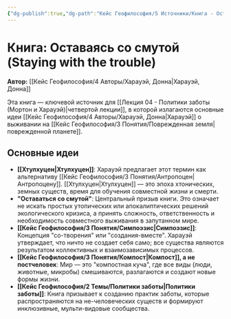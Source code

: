 ```yaml
---
{"dg-publish":true,"dg-path":"Кейс Геофилософия/5 Источники/Книга - Оставаясь со смутой (Харауэй)","permalink":"/kejs-geofilosofiya/5-istochniki/kniga-ostavayas-so-smutoj-harauej/","dgShowLocalGraph":true}
---
```



# Книга: Оставаясь со смутой (Staying with the trouble)

**Автор:** [[Кейс Геофилософия/4 Авторы/Харауэй, Донна\|Харауэй, Донна]]

Эта книга — ключевой источник для [[Лекция 04 - Политики заботы (Мортон и Харауэй)\|четвертой лекции]], в которой излагаются основные идеи [[Кейс Геофилософия/4 Авторы/Харауэй, Донна\|Харауэй]] о выживании на [[Кейс Геофилософия/3 Понятия/Поврежденная земля\|поврежденной планете]].

## Основные идеи
- **[[Хтулхуцен\|Хтулхуцен]]**: Харауэй предлагает этот термин как альтернативу [[Кейс Геофилософия/3 Понятия/Антропоцен\|Антропоцену]]. [[Хтулхуцен\|Хтулхуцен]] — это эпоха хтонических, земных существ, время для обучения совместной жизни и смерти.
- **"Оставаться со смутой"**: Центральный призыв книги. Это означает не искать простых утопических или апокалиптических решений экологического кризиса, а принять сложность, ответственность и необходимость совместного выживания в запутанном мире.
- **[[Кейс Геофилософия/3 Понятия/Симпоэзис\|Симпоэзис]]**: Концепция "со-творения" или "создания-вместе". Харауэй утверждает, что ничто не создает себя само; все существа являются результатом коллективных и взаимозависимых процессов.
- **[[Кейс Геофилософия/3 Понятия/Компост\|Компост]], а не постчеловек**: Мир — это "компостная куча", где все виды (люди, животные, микробы) смешиваются, разлагаются и создают новые формы жизни.
- **[[Кейс Геофилософия/2 Темы/Политики заботы\|Политики заботы]]**: Книга призывает к созданию практик заботы, которые распространяются на не-человеческих существ и формируют инклюзивные, мульти-видовые сообщества.